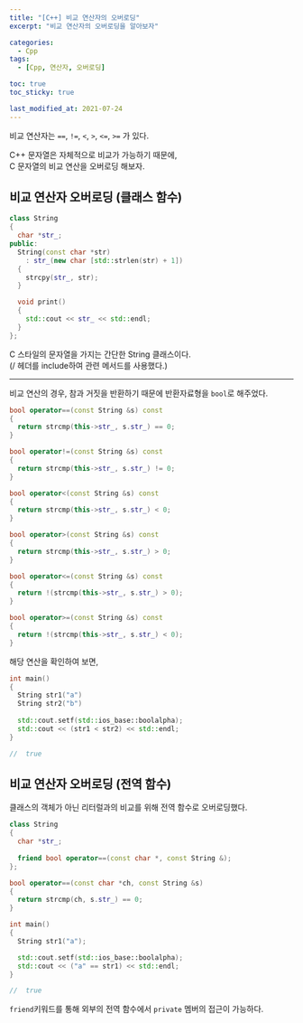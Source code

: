 ```yaml
---
title: "[C++] 비교 연산자의 오버로딩"
excerpt: "비교 연산자의 오버로딩을 알아보자"

categories:
  - Cpp
tags:
  - [Cpp, 연산자, 오버로딩]

toc: true
toc_sticky: true

last_modified_at: 2021-07-24
---
```


비교 연산자는 `==`, `!=`, `<`, `>`, `<=`, `>=` 가 있다.

C++ 문자열은 자체적으로 비교가 가능하기 때문에,   
C 문자열의 비교 연산을 오버로딩 해보자.


## 비교 연산자 오버로딩 (클래스 함수)

```cpp
class String
{
  char *str_;
public:
  String(const char *str)
    : str_(new char [std::strlen(str) + 1])
  {
    strcpy(str_, str);
  }

  void print()
  {
    std::cout << str_ << std::endl;
  }
};
```

C 스타일의 문자열을 가지는 간단한 String 클래스이다.   
(/<cstring> 헤더를 include하여 관련 메서드를 사용했다.)

___

비교 연산의 경우, 참과 거짓을 반환하기 때문에 반환자료형을 `bool`로 해주었다.

```cpp
bool operator==(const String &s) const
{
  return strcmp(this->str_, s.str_) == 0;
}

bool operator!=(const String &s) const
{
  return strcmp(this->str_, s.str_) != 0;
}

bool operator<(const String &s) const
{
  return strcmp(this->str_, s.str_) < 0;
}

bool operator>(const String &s) const
{
  return strcmp(this->str_, s.str_) > 0;
}

bool operator<=(const String &s) const
{
  return !(strcmp(this->str_, s.str_) > 0);
}

bool operator>=(const String &s) const
{
  return !(strcmp(this->str_, s.str_) < 0);
}
```

해당 연산을 확인하여 보면,

```cpp
int main()
{
  String str1("a")
  String str2("b")
  
  std::cout.setf(std::ios_base::boolalpha);
  std::cout << (str1 < str2) << std::endl;
}

//  true
```

## 비교 연산자 오버로딩 (전역 함수)

클래스의 객체가 아닌 리터럴과의 비교를 위해 전역 함수로 오버로딩했다.

```cpp
class String
{
  char *str_;
  
  friend bool operator==(const char *, const String &);
};

bool operator==(const char *ch, const String &s)
{
  return strcmp(ch, s.str_) == 0;
}

int main()
{
  String str1("a");

  std::cout.setf(std::ios_base::boolalpha);
  std::cout << ("a" == str1) << std::endl;
}

//  true
```

`friend`키워드를 통해 외부의 전역 함수에서 `private` 멤버의 접근이 가능하다.